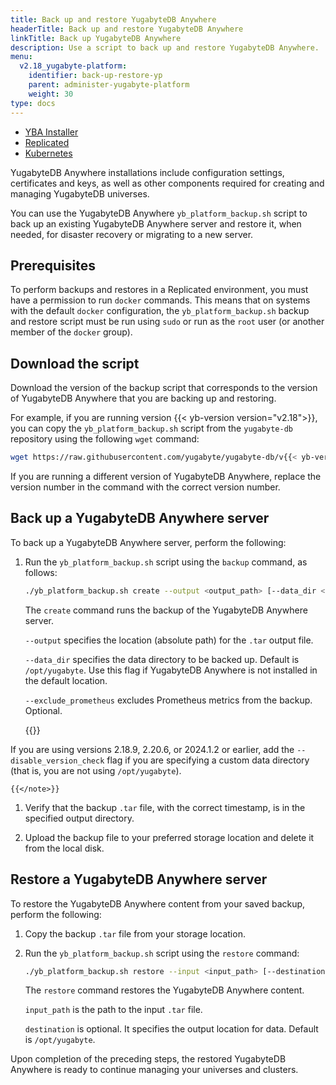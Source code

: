 ```yaml
---
title: Back up and restore YugabyteDB Anywhere
headerTitle: Back up and restore YugabyteDB Anywhere
linkTitle: Back up YugabyteDB Anywhere
description: Use a script to back up and restore YugabyteDB Anywhere.
menu:
  v2.18_yugabyte-platform:
    identifier: back-up-restore-yp
    parent: administer-yugabyte-platform
    weight: 30
type: docs
---
```


<ul class="nav nav-tabs-alt nav-tabs-yb">
  <li>
    <a href="../back-up-restore-installer/" class="nav-link">
      <i class="fa-solid fa-building"></i>
      YBA Installer</a>
  </li>
  <li >
    <a href="../back-up-restore-yp/" class="nav-link active">
      <i class="fa-solid fa-cloud"></i>
      Replicated
    </a>
  </li>
  <li>
    <a href="../back-up-restore-k8s/" class="nav-link">
      <i class="fa-regular fa-dharmachakra" aria-hidden="true"></i>
      Kubernetes
    </a>
  </li>

</ul>

YugabyteDB Anywhere installations include configuration settings, certificates and keys, as well as other components required for creating and managing YugabyteDB universes.

You can use the YugabyteDB Anywhere `yb_platform_backup.sh` script to back up an existing YugabyteDB Anywhere server and restore it, when needed, for disaster recovery or migrating to a new server.

## Prerequisites

To perform backups and restores in a Replicated environment, you must have a permission to run `docker` commands. This means that on systems with the default `docker` configuration, the `yb_platform_backup.sh` backup and restore script must be run using `sudo` or run as the `root` user (or another member of the `docker` group).

## Download the script

Download the version of the backup script that corresponds to the version of YugabyteDB Anywhere that you are backing up and restoring.

For example, if you are running version {{< yb-version version="v2.18">}}, you can copy the `yb_platform_backup.sh` script from the `yugabyte-db` repository using the following `wget` command:

```sh
wget https://raw.githubusercontent.com/yugabyte/yugabyte-db/v{{< yb-version version="v2.18">}}/managed/devops/bin/yb_platform_backup.sh
```

If you are running a different version of YugabyteDB Anywhere, replace the version number in the command with the correct version number.

## Back up a YugabyteDB Anywhere server

To back up a YugabyteDB Anywhere server, perform the following:

1. Run the `yb_platform_backup.sh` script using the `backup` command, as follows:

    ```sh
    ./yb_platform_backup.sh create --output <output_path> [--data_dir <data_dir>] [--exclude_prometheus]
    ```

    The `create` command runs the backup of the YugabyteDB Anywhere server.

    `--output` specifies the location (absolute path) for the `.tar` output file.

    `--data_dir` specifies the data directory to be backed up. Default is `/opt/yugabyte`. Use this flag if YugabyteDB Anywhere is not installed in the default location.

    `--exclude_prometheus` excludes Prometheus metrics from the backup. Optional.

    {{<note title="Note">}}

If you are using versions 2.18.9, 2.20.6, or 2024.1.2 or earlier, add the `--disable_version_check` flag if you are specifying a custom data directory (that is, you are not using `/opt/yugabyte`).

    {{</note>}}

1. Verify that the backup `.tar` file, with the correct timestamp, is in the specified output directory.

1. Upload the backup file to your preferred storage location and delete it from the local disk.

## Restore a YugabyteDB Anywhere server

To restore the YugabyteDB Anywhere content from your saved backup, perform the following:

1. Copy the backup `.tar` file from your storage location.

1. Run the `yb_platform_backup.sh` script using the `restore` command:

    ```sh
    ./yb_platform_backup.sh restore --input <input_path> [--destination <destination>]
    ```

    The `restore` command restores the YugabyteDB Anywhere content.

    `input_path` is the path to the input `.tar` file.

    `destination` is optional. It specifies the output location for data. Default is `/opt/yugabyte`.

Upon completion of the preceding steps, the restored YugabyteDB Anywhere is ready to continue managing your universes and clusters.
